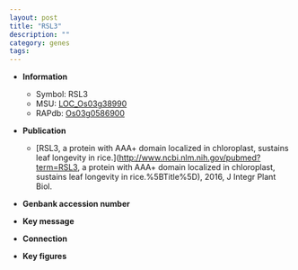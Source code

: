 ```yaml
---
layout: post
title: "RSL3"
description: ""
category: genes
tags: 
---
```


* **Information**  
    + Symbol: RSL3  
    + MSU: [LOC_Os03g38990](http://rice.plantbiology.msu.edu/cgi-bin/ORF_infopage.cgi?orf=LOC_Os03g38990)  
    + RAPdb: [Os03g0586900](http://rapdb.dna.affrc.go.jp/viewer/gbrowse_details/irgsp1?name=Os03g0586900)  

* **Publication**  
    + [RSL3, a protein with AAA+ domain localized in chloroplast, sustains leaf longevity in rice.](http://www.ncbi.nlm.nih.gov/pubmed?term=RSL3, a protein with AAA+ domain localized in chloroplast, sustains leaf longevity in rice.%5BTitle%5D), 2016, J Integr Plant Biol.

* **Genbank accession number**  

* **Key message**  

* **Connection**  

* **Key figures**  


